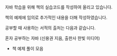 자바 학습을 위해 책의 실습코드를 작성하여 올리고 있습니다.

책의 예제에 임의로 추가적인 내용을 더해 작성하였습니다.


공부할 때 사용하는 서적의 출처는 다음과 같습니다.

혼자 공부하는 자바 
(신용권 지음, 출판사 한빛 미디어)

- 책 예제 풀이 모음
